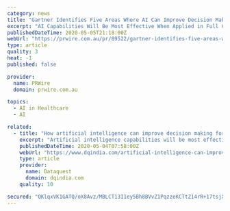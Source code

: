 ```yaml
---
category: news
title: "Gartner Identifies Five Areas Where AI Can Improve Decision Making for Government and Healthcare CIOs During the Coronavirus Pandemic"
excerpt: "AI Capabilities Will Be Most Effective When Applied in Full Collaboration Between IT Leaders and Medical, Epidemic and Healthcare Specialists 5 May 2020 — Executives responsible for artificial intelligence (AI) strategy, particularly CIOs and CDOs in governmental and healthcare organisations, should leverage AI in five core areas to improve ..."
publishedDateTime: 2020-05-05T21:18:00Z
webUrl: "https://prwire.com.au/pr/89522/gartner-identifies-five-areas-where-ai-can-improve-decision-making-for-government-and-healthcare-cios-during-the-coronavirus-pandemic"
type: article
quality: 3
heat: -1
published: false

provider:
  name: PRWire
  domain: prwire.com.au

topics:
  - AI in Healthcare
  - AI

related:
  - title: "How artificial intelligence can improve decision making for government and healthcare CIOs amidst Coronavirus pandemic"
    excerpt: "Artificial intelligence capabilities will be most effective when applied in full collaboration between IT leaders and medical specialists"
    publishedDateTime: 2020-05-04T07:58:00Z
    webUrl: "https://www.dqindia.com/artificial-intelligence-can-improve-decision-making-government-healthcare-cios-amidst-coronavirus-pandemic/"
    type: article
    provider:
      name: Dataquest
      domain: dqindia.com
    quality: 10

secured: "QKlqxVK1GATQ/oX8Avz/MBLCT13I1ey5Bh8BVvZ1PqzzeKCTtZ14rR+17tsjX3T8OYtebFycgzyu1sRej5DU3tu29Q1qWtoswsls6FnrxoyYzN35dqkE24g/+wjV8UK1fmkWrWLDOsPIDdBtPn5IsHsv7tw/qe+9sC8ZUYA/bWFQv4ZwgInrNPTvlP1vzZg5amiJewy6d2txI6b208glfCva1npxgoSvi5qRQKuhy4Og7EW8Y0qKBpWJC5D3dB7II7ZS/dwj0kSSDO6jyfOWZVi4aJBfxQm+J7UQhAaH8ST2FZCNxJS2aQmLEt+K87m1;wLtjDXn9SX3ZSmrurCXifQ=="
---
```


